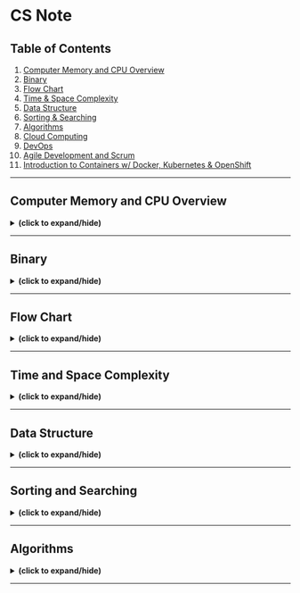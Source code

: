 # CS Note

## Table of Contents
1. [Computer Memory and CPU Overview](#memory)
2. [Binary](#binary)
3. [Flow Chart](#flow_chart)
4. [Time & Space Complexity](#time&space_complexity)
5. [Data Structure](#data_structure)
6. [Sorting & Searching](#sort_search)
7. [Algorithms](#algorithm)
8. [Cloud Computing](./notes/cloud_computing_notes.md)
9. [DevOps](./notes/devops_notes.md)
10. [Agile Development and Scrum](./notes/agile_and_scrum_notes.md)
11. [Introduction to Containers w/ Docker, Kubernetes & OpenShift](./notes/container_overview.md)
   
---

<a id="memory"></a>
## Computer Memory and CPU Overview
<details close>
<summary><b>(click to expand/hide)</b></summary>
<!-- MarkdownTOC -->
  
### Introduction
- **Byte**: Consists of eight bits. 
- **Bit**: Simplest form of computing memory.
- **Memory Capacity**: Number of bytes a computer can hold.

### Central Processing Unit (CPU)
- Core of a computer.
- Processes both information and instructions.
- Works faster than the transfer of information.
- Switches tasks to allow info transfer to cache.

### Memory Types

#### Cache Memory
- Closest and fastest memory to the CPU.
- Most expensive type of memory.
- **Function**: When CPU gets an instruction, it checks cache first.
  - If info is in cache: it gets processed.
  - If not: CPU accesses main memory.
- Organized in zones: Zone 1 (most important) and subsequent zones (lesser importance).

#### Main Memory
1. **RAM (Read Access Memory)**:
   - Volatile: Info is lost when power is cut.
   - Holds data and instructions currently in use.
   - More RAM = Faster system due to improved transfer rate.
   
2. **ROM (Read Only Memory)**:
   - Non-volatile: Info retained when power is off.
   - Pre-programmed and cannot be altered.
   - Contains critical instructions/data, especially during startup.

#### Secondary Memory
- External memory solutions.
- Slower access compared to main and cache memory.
- Must transfer info to RAM for access.
- **Examples**: Cloud storage, external hard drives, memory sticks.

#### Resources
- Memory can be stored side-by-side or spread out throughout your computer. For some insights on this, you might be interested in reading more about [heap versus stack memory](https://courses.engr.illinois.edu/cs225/fa2022/resources/stack-heap/)

<!-- /MarkdownTOC -->
</details>

---

<a id="binary"></a>
## Binary
<details close>
<summary><b>(click to expand/hide)</b></summary>
<!-- MarkdownTOC -->

### Boolean logic
#### Truth Table
![boolean truth table](./images/boolean_truth_table.png)

#### Gates
![boolean logic gates](./images/boolean_logic_gate.png)

<!-- /MarkdownTOC -->
</details>

---

<a id="flow_chart"></a>
## Flow Chart
<details close>
<summary><b>(click to expand/hide)</b></summary>
<!-- MarkdownTOC -->

#### flow chart example
![flow chart example](./images/flow_chart_example.png)

<!-- /MarkdownTOC -->
</details>

---

<a id="time&space_complexity"></a>
## Time and Space Complexity
<details close>
<summary><b>(click to expand/hide)</b></summary>
<!-- MarkdownTOC -->

### Time Complexity
![time complexity graph](./images/time_complexity_graph.png)

### Space Complexity
space complexity = input space + auxiliary space

### Big-O notation (Time & space complexity)

#### Time & Space Complexity Table
![time and complexity table](./images/time_space_complexity_table.png)

#### Resources
- A discussion of [time and space costs](https://www.cs.utexas.edu/users/djimenez/utsa/cs1723/lecture2.html) and plus some helpful examples
- A Scaler Topics article about [space complexity](https://www.scaler.com/topics/data-structures/space-complexity-in-data-structure/)


<!-- /MarkdownTOC -->
</details>

---

<a id="data_structure"></a>
## Data Structure
<details close>
<summary><b>(click to expand/hide)</b></summary>
<!-- MarkdownTOC -->

### Basic Data Structure
#### Resources
- This [Array basics](https://www.cs.fsu.edu/~myers/c++/notes/arrays.html) article provides an excellent write-up on arrays and how they are initialized and used. 
- This article called [Immutable data structures in F#](https://www.compositional-it.com/news-blog/immutable-data-structures-in-f/) provides an analysis of mutable versus immutable data structures:
- This article about [First-class objects](https://isaaccomputerscience.org/concepts/prog_func_first_class_objects?examBoard=all&stage=all) outlines what a first-class object is

### Collection Data Structures
#### Resources
- This article about [Understanding Java tree APIs](https://www.developer.com/design/understanding-java-tree-apis/) provides some excellent additional insight into different types of trees and the various attributes associated with them.
- This article about [Binary trees in C](https://data-flair.training/blogs/binary-tree-in-c/) gives a breakdown of how trees are used in C. The focus is on the binary tree and the various types of binary trees and how one would implement them.
- This article about [C# collections](https://www.tutorialspoint.com/csharp/csharp_collections.htm) gives an overview things like arraylist, hashtable, lists and so on implemented in C#.
- This article about [Trees](https://isaaccomputerscience.org/concepts/dsa_datastruct_tree?examBoard=all&stage=all) provides an informative analysis of trees.
- This article about [Array-based lists](https://opendatastructures.org/ods-cpp/2_Array_Based_Lists.html) gives more information relating to lists that are backed by arrays.
- This article called [What are static and dynamic data structures](https://www.scaler.com/topics/static-and-dynamic-data-structure/) gives an interesting breakdown and analysis of static and dynamic data structures

### Advanced Data Structures
#### Resources
- When discussing hashing the probability of collisions was introduced. Learn more about the statistics behind the 
[birthday paradox](https://www.scientificamerican.com/article/bring-science-home-probability-birthday-paradox/).
- An excellent breakdown of [graphs](https://www.shiksha.com/online-courses/articles/graphs-in-data-structure-types-representation-operations/) with associated terminology;
- Information on [heaps](https://www.cs.auckland.ac.nz/software/AlgAnim/heaps.html) how to add and remove from them/

<!-- /MarkdownTOC -->
</details>

---

<a id="sort_search"></a>
## Sorting and Searching
<details close>
<summary><b>(click to expand/hide)</b></summary>
<!-- MarkdownTOC -->

### Sorting

#### Selection Sort
- Worst case: O(N^2)
- Average case: O(N^2)
- Best case: O(N^2)
- Space complexity: O(1) Auxiliary

#### Quick Sort
- Worst case: O(N^2)
- Average case: O(N log N)
- Best case: O(N log N)
- Space complexity: O(N) Auxiliary

### Searching

#### Linear Search
- Worst case: O(N)
- Average case: O(N)
- Best case: O(1)
- Space complexity: O(N) Auxiliary

#### Binary Search
- Worst case: O(log N)
- Average case: O(log N)
- Best case: O(1)
- Space complexity: O(N) Auxiliary

#### Resources
- Here is an article on [Time and space complexity of selection sort](https://iq.opengenus.org/time-complexity-of-selection-sort/). It includes an implementation of selection sort and how one can calculate the complexity involved.
- Here is an article about [Quick-sort](https://www.commonlounge.com/quick-sort-video-tutorial-pseudo-code-and-in-place-sorting-608c5c7284b148eb9d550e6166303142/) with a video tutorial and pseudocode. It provides a detailed analysis of various sorting algorithms, comparisons and further links to video explanations.



<!-- /MarkdownTOC -->
</details>

---

<a id="algorithm"></a>
## Algorithms
<details close>
<summary><b>(click to expand/hide)</b></summary>
<!-- MarkdownTOC -->

### Divide and Conquer
#### Merge Sort

### Recursion

### Dynamic programming
#### Memoization

### Greedy algorithms

#### Resources
- This article provides a comprehensive breakdown of various [algorithms](https://networkx.org/documentation/stable/reference/algorithms/index.html) that are graph specific. In this article, you will gain both an understanding of the data structure as well as insights into its implementation.
- This article discusses [space complexity](https://algodaily.com/lessons/understanding-space-complexity). In it, you will find a comparison between implementing iterative solutions versus recursive ones.
- This article explains what [recursion](https://web.mit.edu/6.031/www/fa20/classes/16-recursive-data-types/) is and which datatypes are most congenial for its implementation.

<!-- /MarkdownTOC -->
</details>

---
